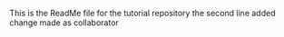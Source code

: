 This is the ReadMe file for the tutorial repository
the second line added
change made as collaborator